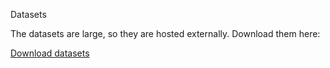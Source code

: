 Datasets

The datasets are large, so they are hosted externally. Download them here:

[Download datasets]((https://drive.google.com/drive/folders/1R2UYa7alp3zM4URA_OoOvlqR2RYQMcRM?usp=drive_link))

